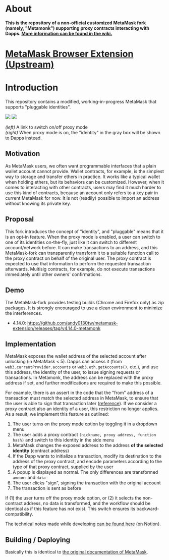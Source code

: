 # About 

**This is the repository of a non-official customized MetaMask fork (namely, "Metamonk") supporting proxy contracts interacting with Dapps. [More information can be found in the wiki.](https://github.com/pelieth/metamonk/wiki)**

# [MetaMask Browser Extension (Upstream)](https://github.com/metamask/metamask-extension)

# Introduction

This repository contains a modified, working-in-progress MetaMask that supports "pluggable identities".

![](https://user-images.githubusercontent.com/5269414/49366395-38492080-f724-11e8-841b-372bca57d529.png)
![](https://user-images.githubusercontent.com/5269414/49366396-38e1b700-f724-11e8-89c3-a4f45f84e415.png)

*(left)* A link to switch on/off proxy mode \
*(right)* When proxy mode is on, the "identity" in the gray box will be shown to Dapps instead.

## Motivation

As MetaMask users, we often want programmable interfaces that a plain wallet account cannot provide. Wallet contracts, for example, is the simplest way to storage and transfer ethers in practice. It works like a typical wallet when holding ethers, but its behaviors can be customized. However, when it comes to interacting with other contracts, users may find it much harder to use this kind of contracts, because an account only refers to a key pair in current MetaMask for now. It is not (readily) possible to import an address without knowing its private key.

## Proposal

This fork introduces the concept of "identity", and "pluggable" means that it is an opt-in feature. When the proxy mode is enabled, a user can switch to one of its identities on-the-fly, just like it can switch to different account/network before. It can make transactions to an address, and this MetaMask-fork can transparently transform it to a suitable function call to the proxy contract on behalf of the original user. The proxy contract is expected to use that information to perform the requested transaction afterwards. Multisig contracts, for example, do not execute transactions immediately until other owners' confirmations.

## Demo

The MetaMask-fork provides testing builds (Chrome and Firefox only) as zip packages. It is strongly encouraged to use a clean environment to minimize the interferences.

* 4.14.0: https://github.com/andy0130tw/metamask-extension/releases/tag/v4.14.0-metamonk

## Implementation

MetaMask exposes the wallet address of the selected account after unlocking (in MetaMask < 5). Dapps can access it (from `web3.currentProvider.accounts` or `web3.eth.getAccounts()`, etc.), and use this address, the identity of the user, to issue signing requests or transactions. In Metamonk, the address can be replaced with the proxy address if set, and further modifications are required to make this possible.

For example, there is an assert in the code that the "from" address of a transaction must match the selected address in MetaMask, to ensure that the user is able to sign that transaction later ([reference](https://github.com/MetaMask/metamask-extension/blob/v4.16.0/app/scripts/controllers/transactions/index.js#L169-L172)). If we consider a proxy contract also an identity of a user, this restriction no longer applies. As a result, we implement this feature as outlined:

1. The user turns on the proxy mode option by toggling it in a dropdown menu
2. The user adds a proxy contract `(nickname, proxy address, function hash)` and switch to this identity in the side menu
3. MetaMask changes the exposed address to the address **of the selected identity** (contract address)
4. If the Dapp wants to initialize a transaction, modify its destination to the address of the proxy contract, and encode parameters according to the type of that proxy contract, supplied by the user
5. A popup is displayed as normal. The only differences are transformed `amount` and `data`
6. The user clicks "sign", signing the transaction with the original account
7. The transaction is sent as before

If (1) the user turns off the proxy mode option, or (2) it selects the non-contract address, no data is transformed, and the workflow should be identical as if this feature has not exist. This switch ensures its backward-compatibility.

The technical notes made while developing [can be found here](https://www.notion.so/qbane/MetaMask-Metamonk-dev-74cb6725e8344b0da581e236c3dbcab1) (on Notion).

## Building / Deploying

Basically this is identical to [the original documentation of MetaMask](https://github.com/MetaMask/metamask-extension#building-locally).
